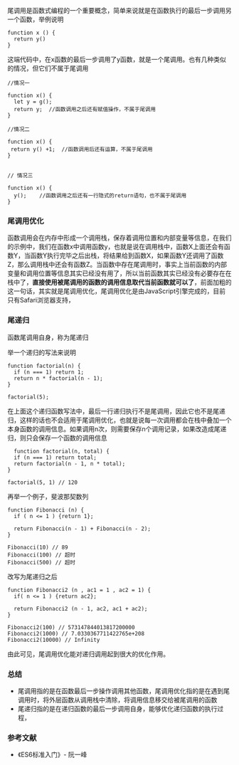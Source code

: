 尾调用是函数式编程的一个重要概念，简单来说就是在函数执行的最后一步调用另一个函数，举例说明

```
function x () {
  return y()
}
```
这端代码中，在x函数的最后一步调用了y函数，就是一个尾调用。也有几种类似的情况，但它们不属于尾调用

```
//情况一

function x() {
  let y = g();
  return y;  //函数调用之后还有赋值操作，不属于尾调用
}

//情况二

function x() {
 return y() +1;  //函数调用后还有运算，不属于尾调用
}


// 情况三

function x() {
  y();    //函数调用之后还有一行隐式的return语句，也不属于尾调用
}

```

### 尾调用优化

函数调用会在内存中形成一个调用栈，保存着调用位置和内部变量等信息，在我们的示例中，我们在函数x中调用函数y，也就是说在调用栈中，函数X上面还会有函数Y，当函数Y执行完毕之后出栈，将结果给到函数X，如果函数Y还调用了函数Z，那么调用栈中还会有函数Z。当函数中存在尾调用时，事实上当前函数的内部变量和调用位置等信息其实已经没有用了，所以当前函数其实已经没有必要存在在栈中了，**直接使用被尾调用的函数的调用信息取代当前函数就可以了**，前面加粗的这一句话，其实就是尾调用优化，尾调用优化是由JavaScript引擎完成的，目前只有Safari浏览器支持，


### 尾递归

函数尾调用自身，称为尾递归

举一个递归的写法来说明

```
function factorial(n) {
  if (n === 1) return 1;
  return n * factorial(n - 1);
}

factorial(5);

```

在上面这个递归函数写法中，最后一行递归执行不是尾调用，因此它也不是尾递归，这样的话也不会适用于尾调用优化，也就是说每一次调用都会在栈中叠加一个本身函数的调用信息。如果调用n次，则需要保存n个调用记录，如果改造成尾递归，则只会保存一个函数的调用信息

```
  function factorial(n, total) {
  if (n === 1) return total;
  return factorial(n - 1, n * total);
}

factorial(5, 1) // 120

```
再举一个例子，斐波那契数列

```
function Fibonacci (n) {
  if ( n <= 1 ) {return 1};

  return Fibonacci(n - 1) + Fibonacci(n - 2);
}

Fibonacci(10) // 89
Fibonacci(100) // 超时
Fibonacci(500) // 超时

```

改写为尾递归之后

```
function Fibonacci2 (n , ac1 = 1 , ac2 = 1) {
  if( n <= 1 ) {return ac2};

  return Fibonacci2 (n - 1, ac2, ac1 + ac2);
}

Fibonacci2(100) // 573147844013817200000
Fibonacci2(1000) // 7.0330367711422765e+208
Fibonacci2(10000) // Infinity

```
由此可见，尾调用优化能对递归调用起到很大的优化作用。


### 总结

- 尾调用指的是在函数最后一步操作调用其他函数，尾调用优化指的是在遇到尾调用时，将外层函数从调用栈中清除，将调用信息移交给被尾调用的函数
- 尾递归指的是在递归函数的最后一步调用自身，能够优化递归函数的执行过程，

### 参考文献

- 《ES6标准入门》- 阮一峰
